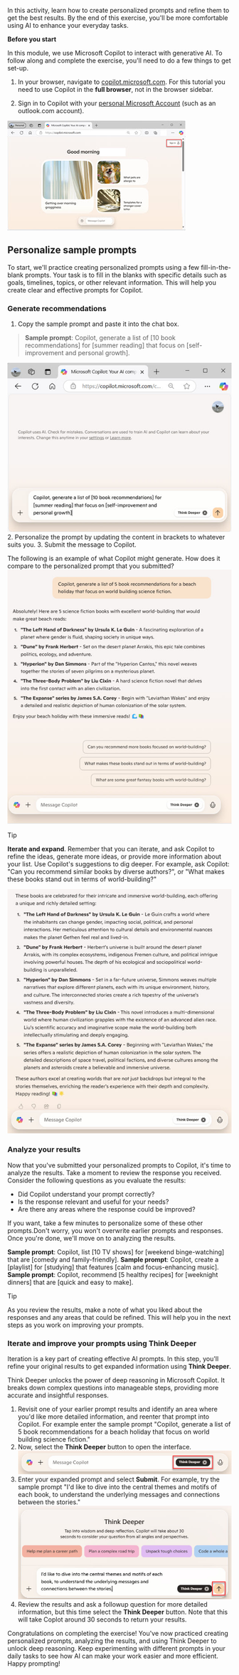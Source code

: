 In this activity, learn how to create personalized prompts and refine them to get the best results. By the end of this exercise, you'll be more comfortable using AI to enhance your everyday tasks.

**Before you start**

In this module, we use Microsoft Copilot to interact with generative AI. To follow along and complete the exercise, you'll need to do a few things to get set-up.

1. In your browser, navigate to [copilot.microsoft.com](https://copilot.microsoft.com/). For this tutorial you need to use Copilot in the **full browser**, not in the browser sidebar.

2. Sign in to Copilot with your [personal Microsoft Account](https://signup.live.com/) (such as an outlook.com account).

![Screenshot of Copilot.microsoft.com with the sign in button highlighted.](../media/05-copilot-sign-in.jpg)

## Personalize sample prompts
To start, we'll practice creating personalized prompts using a few fill-in-the-blank prompts. Your task is to fill in the blanks with specific details such as goals, timelines, topics, or other relevant information. This will help you create clear and effective prompts for Copilot.

### Generate recommendations

1. Copy the sample prompt and paste it into the chat box.
> **Sample prompt**: Copilot, generate a list of [10 book recommendations] for [summer reading] that focus on [self-improvement and personal growth].

![Screenshot Copilot with the sample prompt pasted into the chat box.](../media/05-copilot-book-prompt-bracketed.jpg)
2. Personalize the prompt by updating the content in brackets to whatever suits you.
3. Submit the message to Copilot.

The following is an example of what Copilot might generate. How does it compare to the personalized prompt that you submitted? 
![Screenshot Copilot with the sample prompt pasted into the chat box.](../media/05-copilot-book-prompt-results.jpg)

> [!TIP]
> **Iterate and expand**. Remember that you can iterate, and ask Copilot to refine the ideas,  generate more ideas, or provide more information about your list. Use Copilot's suggestions to dig deeper. For example, ask Copilot: "Can you recommend similar books by diverse authors?", or "What makes these books stand out in terms of world-building?"
>
> ![Screenshot Copilot results based on recommended prompt.](../media/05-copilot-book-prompt-additional.jpg)

### Analyze your results

Now that you've submitted your personalized prompts to Copilot, it's time to analyze the results. Take a moment to review the response you received. Consider the following questions as you evaluate the results:

- Did Copilot understand your prompt correctly?
- Is the response relevant and useful for your needs?
- Are there any areas where the response could be improved?

If you want, take a few minutes to personalize some of these other prompts.Don't worry, you won't overwrite earlier prompts and responses. Once you're done, we'll move on to analyzing the results.

**Sample prompt**: Copilot, list [10 TV shows] for [weekend binge-watching] that are [comedy and family-friendly].
**Sample prompt**: Copilot, create a [playlist] for [studying] that features [calm and focus-enhancing music].
**Sample prompt**: Copilot, recommend [5 healthy recipes] for [weeknight dinners] that are [quick and easy to make].

> [!TIP]
> As you review the results, make a note of what you liked about the responses and any areas that could be refined. This will help you in the next steps as you work on improving your prompts.

### Iterate and improve your prompts using Think Deeper

Iteration is a key part of creating effective AI prompts. In this step, you'll refine your original results to get expanded information using **Think Deeper**.

Think Deeper unlocks the power of deep reasoning in Microsoft Copilot. It breaks down complex questions into manageable steps, providing more accurate and insightful responses.

1. Revisit one of your earlier prompt results and identify an area where you'd like more detailed information, and reenter that prompt into Copilot. For example enter the sample prompt "Copilot, generate a list of 5 book recommendations for a beach holiday that focus on world building science fiction."
1. Now, select the **Think Deeper** button to open the interface.
![Screenshot Copilot with the Think Deeper button highlighted.](../media/05-think-deeper.jpg)
1. Enter your expanded prompt and select **Submit**. For example, try the sample prompt "I'd like to dive into the central themes and motifs of each book, to understand the underlying messages and connections between the stories."
![Screenshot Copilot with the Submit button highlighted.](../media/05-think-deeper-submit.jpg)
1. Review the results and ask a followup question for more detailed information, but this time select the **Think Deeper** button. Note that this will take Coplot around 30 seconds to return your results.

Congratulations on completing the exercise! You've now practiced creating personalized prompts, analyzing the results, and using Think Deeper to unlock deep reasoning. Keep experimenting with different prompts in your daily tasks to see how AI can make your work easier and more efficient. Happy prompting!